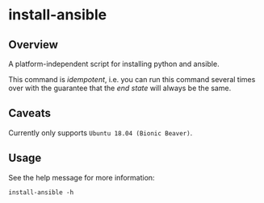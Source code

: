 # install-ansible

## Overview

A platform-independent script for installing python and ansible.

This command is _idempotent_, i.e. you can run this command several times over with the guarantee that the _end state_ will always be the same.

## Caveats

Currently only supports `Ubuntu 18.04 (Bionic Beaver)`.

## Usage
See the help message for more information:

```
install-ansible -h
```

